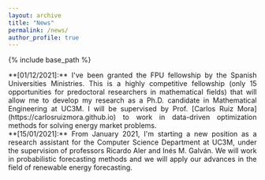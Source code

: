 ```yaml
---
layout: archive
title: "News"
permalink: /news/
author_profile: true
---
```


{% include base_path %}


<div style="text-align: justify"> **[01/12/2021]:** I've been granted the FPU fellowship by the Spanish Universities Ministries. This is a highly competitive fellowship (only 15 opportunities for predoctoral researchers in mathematical fields) that will allow me to develop my research as a Ph.D. candidate in Mathematical Engineering at UC3M. I will be supervised by Prof. [Carlos Ruiz Mora](https://carlosruizmora.github.io) to work in data-driven optimization methods for solving energy market problems. </div>

<div style="text-align: justify"> **[15/01/2021]:** From January 2021, I'm starting a new position as a research assistant for the Computer Science Department at UC3M, under the supervision of professors Ricardo Aler and Inés M. Galván. We will work in probabilistic forecasting methods and we will apply our advances in the field of renewable energy forecasting. </div>





